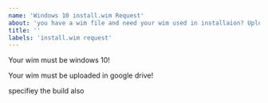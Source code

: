 ```yaml
---
name: 'Windows 10 install.wim Request'
about: 'you have a wim file and need your wim used in installaion? Upload it here!'
title: ''
labels: 'install.wim request'
---
```


Your wim must be windows 10!

Your wim must be uploaded in google drive!

specifiey the build also
